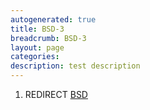 ```yaml
---
autogenerated: true
title: BSD-3
breadcrumb: BSD-3
layout: page
categories: 
description: test description
---
```


1.  REDIRECT [BSD](BSD "wikilink")
